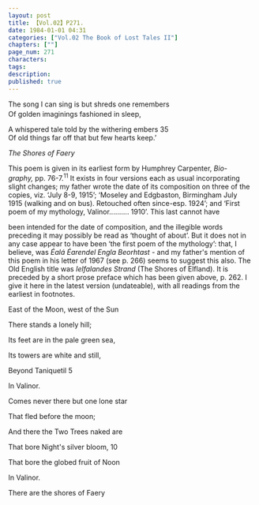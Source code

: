 ```yaml
---
layout: post
title: 【Vol.02】P271.
date: 1984-01-01 04:31
categories: ["Vol.02 The Book of Lost Tales II"]
chapters: [""]
page_num: 271
characters: 
tags: 
description: 
published: true
---
```


<p style="text-indent: 0;">
The song I can sing is but shreds one remembers <SUB><BR></SUB>Of golden imaginings fashioned in sleep,
</p>

A whispered tale told by the withering embers 35<BR>Of old things far off that but few hearts keep.’

<I>The Shores of Faery</I>

This poem is given in its earliest form by Humphrey Carpenter, <I>Bio- <BR>graphy, </I>pp. 76-7.<SUP>11</SUP> It exists in four versions each as usual incorporating<BR>slight changes; my father wrote the date of its composition on three of the<BR>copies, viz. ‘July 8-9, 1915’; ‘Moseley and Edgbaston, Birmingham July<BR>1915 (walking and on bus). Retouched often since-esp. 1924’; and ‘First<BR>poem of my mythology, Valinor.......... 1910’. This last cannot have

been intended for the date of composition, and the illegible words preceding it may possibly be read as ‘thought of about’. But it does not in any case appear to have been ‘the first poem of the mythology’: that, I believe, was <I>Éalá Éarendel Engla Beorhtast - </I>and my father's mention of this poem in his letter of 1967 (see p. 266) seems to suggest this also. The Old English title was <I>Ielfalandes Strand </I>(The Shores of Elfland). It is preceded by a short prose preface which has been given above, p. 262. I give it here in the latest version (undateable), with all readings from the earliest in footnotes.

East of the Moon, west of the Sun

There stands a lonely hill;

Its feet are in the pale green sea,

Its towers are white and still,

Beyond Taniquetil 5

In Valinor.

Comes never there but one lone star

That fled before the moon;

And there the Two Trees naked are

That bore Night's silver bloom, 10

That bore the globed fruit of Noon

In Valinor.

There are the shores of Faery

